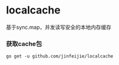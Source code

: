 # localcache
基于sync.map，并发读写安全的本地内存缓存

### 获取cache包
```$go
go get -u github.com/jinfeijie/localcache
```